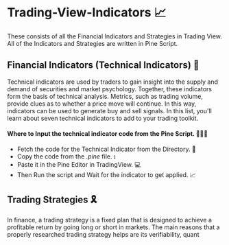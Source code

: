 # Trading-View-Indicators 📈
 These consists of all the Financial Indicators and Strategies in Trading View. All of the Indicators and Strategies are written in Pine Script.

<h2>Financial Indicators (Technical Indicators) 💸</h2>
<p>
Technical indicators are used by traders to gain insight into the supply and demand of securities and market psychology. Together, these indicators form the basis of technical analysis. Metrics, such as trading volume, provide clues as to whether a price move will continue. In this way, indicators can be used to generate buy and sell signals. In this list, you'll learn about seven technical indicators to add to your trading toolkit.
</p>



<h4>Where to Input the technical indicator code from the Pine Script. 👨🏻‍💻 </h4>

<ul>
<li>Fetch the code for the Technical Indicator from the Directory. 🔎</li>
<li>Copy the code from the <i>.pine</i> file. ܐ </li>
<li>Paste it in the Pine Editor in TradingView. 💻</li>
<li>Then Run the script and Wait for the indicator to get applied. 📈</li>
</ul>

<h2>Trading Strategies 🎗</h2>
<p>
In finance, a trading strategy is a fixed plan that is designed to achieve a profitable return by going long or short in markets. The main reasons that a properly researched trading strategy helps are its verifiability, quant